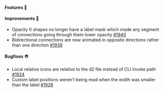 #### Features 🚀

#### Improvements 🧹

- Opacity 0 shapes no longer have a label mask which made any segment of connections going through them lower opacity [#1940](https://github.com/terrastruct/d2/pull/1940)
- Bidirectional connections are now animated in opposite directions rather than one direction [#1939](https://github.com/terrastruct/d2/pull/1939)

#### Bugfixes ⛑️

- Local relative icons are relative to the d2 file instead of CLI invoke path [#1924](https://github.com/terrastruct/d2/pull/1924)
- Custom label positions weren't being read when the width was smaller than the label [#1928](https://github.com/terrastruct/d2/pull/1928)
